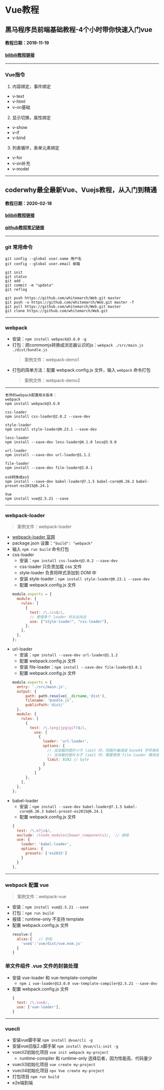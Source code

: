 # Vue教程

## 黑马程序员前端基础教程-4个小时带你快速入门vue
#### 教程日期：2019-11-19 
#### [bilibili教程链接](https://www.bilibili.com/video/BV12J411m7MG)
---
### Vue指令
1. 内容绑定，事件绑定
  - v-text
  - v-html
  - v-on基础
2. 显示切换，属性绑定
  - v-show
  - v-if
  - v-bind
3. 列表循环，表单元素绑定
  - v-for
  - v-on补充
  - v-model
---

## coderwhy最全最新Vue、Vuejs教程，从入门到精通
#### 教程日期：2020-02-18 
#### [bilibili教程链接](https://www.bilibili.com/video/BV15741177Eh)
#### [github教程笔记链接](https://github.com/zhangtianyi0110/VueLearnNotes)
---

### git 常用命令
    git config --global user.name 用户名
    git config --global user.email 邮箱
    
    git init
    git status
    git add .
    git commit -m "updata"
    git reflog

    git push https://github.com/whitemarch/Web.git master
    git push -u https://github.com/whitemarch/Web.git master -f
    git pull https://github.com/whitemarch/Web.git master
    git clone https://github.com/whitemarch/Web.git
---

### webpack
-  安装：`npm install webpack@3.6.0 -g`
-  打包：把commomjs转换成浏览器认识的js：`webpack ./src/main.js ./dist/bundle.js`
    >案例文件：webpack-demo1
-  打包的简单方法：配置 webpack.config.js 文件，输入 `webpack` 命令打包
    >案例文件：webpack-demo2
---
    老师的webpack配置相关版本：
    webpack
    npm install webpack@3.6.0

    css-loader
    npm install css-loader@2.0.2 --save-dev

    style-loader
    npm install style-loader@0.23.1 --save-dev

    less-loader
    npm install --save-dev less-loader@4.1.0 less@3.9.0

    url-loader
    npm install --save-dev url-loader@1.1.2

    file-loader 
    npm install --save-dev file-loader@3.0.1

    es6转换成es5
    npm install --save-dev babel-loader@7.1.5 babel-core@6.26.3 babel-preset-es2015@6.24.1

    Vue
    npm install vue@2.5.21 --save
---
### webpack-loader
>案例文件：webpack-loader
- [webpack-loader 官网](https://webpack.docschina.org/loaders/)
- package.json 设置：`"build": "webpack"`
- 输入 `npm run build` 命令打包
- css-loader
    + 安装：`npm install css-loader@2.0.2 --save-dev`
    + css-loader 只负责加载 css 文件
    + style-loader 负责将样式添加到 DOM 中
    + 安装 style-loader：`npm install style-loader@0.23.1 --save-dev`
    + 配置 webpack.config.js 文件
    ```js
    module.exports = {
      module: {
        rules: [
          {
            test: /\.css$/i,
            // 使用多个 loader 时从右向左
            use: ["style-loader", "css-loader"],
          },
        ],
      },
    };
    ```
- url-loader
    + 安装：`npm install --save-dev url-loader@1.1.2`
    + 配置 webpack.config.js 文件
    + 安装 file-loader：`npm install --save-dev file-loader@3.0.1`
    + 配置 webpack.config.js 文件
    ```js
    module.exports = {
      entry: './src/main.js',
      output: {
          path: path.resolve(__dirname,'dist'),
          filename: 'bundle.js',
          publicPath:'dist/'
      },
      module: {
        rules: [
          {
            test: /\.(png|jpg|gif)$/i,
              use: [
                {
                  loader: 'url-loader',
                  options: {
                    // 当加载的图片小于 limit 时，将图片编译成 base64 字符串形式
                    // 当加载的图片大于 limit 时，需要使用 file-loader 模块进行加载
                    limit: 8192 // byte
                  }
                }
              ]
          },
        ],
      },
    };
    ```
- babel-loader
    +  安装：`npm install --save-dev babel-loader@7.1.5 babel-core@6.26.3 babel-preset-es2015@6.24.1`
    +  配置 webpack.config.js 文件
    ```js
    {
      test: /\.m?js$/,
      exclude: /(node_modules|bower_components)/,  // 排除
      use: {
        loader: 'babel-loader',
        options: {
          presets: ['es2015']
        }
      }
    },
    ```
---

### webpack 配置 vue
>案例文件：webpack-vue
- 安装：`npm install vue@2.5.21 --save`
- 打包：`npm run build`
- 报错：runtime-only 不支持 template
- 配置 webpack.config.js 文件
  ```js
  resolve:{
    alias:{   // 别名
      'vue$':'vue/dist/vue.esm.js'
    }
  }
  ```

### 单文件组件 .vue 文件的封装处理
- 安装 vue-loader 和 vue-template-compiler
  + `npm i vue-loader@13.0.0 vue-template-compiler@2.5.21 --save-dev`
- 配置 webpack.config.js 文件
  ```js
  {
    test: /\.vue$/,
    use: ['vue-loader'],
  }
  ```

---
### vuecli
- 安装vue脚手架
`npm install @vue/cli -g`
- 安装vue旧版2.x脚手架
`npm install @vue/cli-init -g`
- vuecli2初始化项目
`vue init webpack my-project`
  + runtime-compiler 和 runtime-only 选择后者，因为性能高、代码量少
- vuecli3初始化项目
`vue create my-project`
- vuecli4初始化项目
`npx Vue create my-project`
- 打包项目
`npm run build`
- e2e端到端

